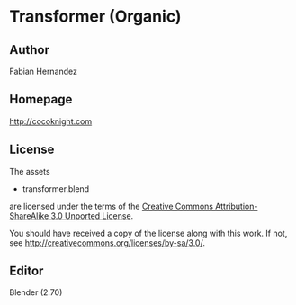Transformer (Organic)
=====================

Author
------

Fabian Hernandez

Homepage
--------

http://cocoknight.com

License
-------

The assets

* transformer.blend

are licensed under the terms of the
[Creative Commons Attribution-ShareAlike 3.0 Unported License](../../../COPYING).

You should have received a copy of the license along with this
work.  If not, see <http://creativecommons.org/licenses/by-sa/3.0/>.

Editor
------

Blender (2.70)
